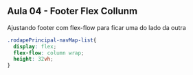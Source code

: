 ## Aula 04 - Footer Flex Collunm

Ajustando footer com flex-flow para ficar uma do lado da outra

```css
.rodapePrincipal-navMap-list{
  display: flex;
  flex-flow: column wrap;
  height: 32vh;
}

```
